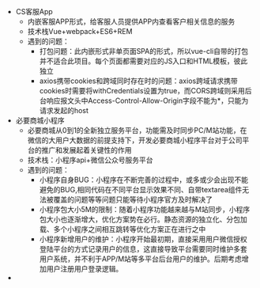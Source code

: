 - CS客服App
    + 内嵌客服APP形式，给客服人员提供APP内查看客户相关信息的服务
    + 技术栈Vue+webpack+ES6+REM
    + 遇到的问题：
        * 打包问题：此内嵌形式非单页面SPA的形式，所以vue-cli自带的打包并不适合此项目。每个页面都需要对应的JS入口和HTML模板，彼此独立
        * axios携带cookies和跨域同时存在时的问题：axios跨域请求携带cookies时需要将withCredentials设置为true，而CORS跨域则采用后台响应报文头中Access-Control-Allow-Origin字段不能为*，只能为请求发起的host
- 必要商城小程序
    + 必要商城从0到1的全新独立服务平台，功能需及时同步PC/M站功能，在微信的大用户大数据的前提支持下，开发必要商城小程序平台对于公司平台的推广和发展起着关键性的作用
    + 技术栈：小程序api+微信公众号服务平台
    + 遇到的问题：
        * 小程序自身BUG：小程序在不断完善的过程中，或多或少会出现不能避免的BUG,相同代码在不同平台显示效果不同、自带textarea组件无法被覆盖的问题等等问题只能等待小程序官方及时解决了
        * 小程序包大小5M的限制：随着小程序功能越来越与M站同步，小程序包大小也逐渐增大，优化方案势在必行。静态资源的独立化、分包加载、多个小程序之间相互跳转等优化方案正在进行之中
        * 小程序新增用户的维护：小程序开始最初期，直接采用用户微信授权登陆平台的方式记录用户的信息，这直接导致平台需要同时维护多套用户系统，并不利于APP/M站等多平台后台用户的维护。后期考虑增加用户注册用户登录逻辑。
- 
